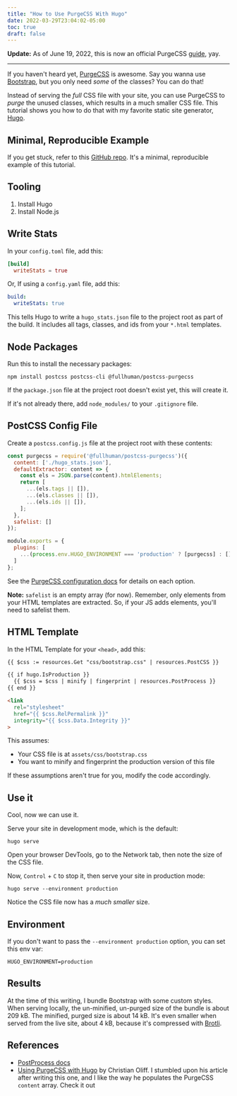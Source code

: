 ```yaml
---
title: "How to Use PurgeCSS With Hugo"
date: 2022-03-29T23:04:02-05:00
toc: true
draft: false
---
```


**Update:** As of June 19, 2022, this is now an official PurgeCSS [guide](https://purgecss.com/guides/hugo.html), yay.

---

If you haven't heard yet, [PurgeCSS](https://purgecss.com/) is awesome. Say you wanna use [Bootstrap](https://getbootstrap.com/), but you only need _some_ of the classes? You can do that!

Instead of serving the _full_ CSS file with your site, you can use PurgeCSS to _purge_ the unused classes, which results in a much smaller CSS file. This tutorial shows you how to do that with my favorite static site generator, [Hugo](https://gohugo.io/).

<!--more-->

## Minimal, Reproducible Example

If you get stuck, refer to this [GitHub repo](https://github.com/zwbetz-gh/hugo-purgecss). It's a minimal, reproducible example of this tutorial.

## Tooling

1. Install Hugo
1. Install Node.js

## Write Stats

In your `config.toml` file, add this:

```toml
[build]
  writeStats = true
```

Or, If using a `config.yaml` file, add this:

```yaml
build:
  writeStats: true
```

This tells Hugo to write a `hugo_stats.json` file to the project root as part of the build. It includes all tags, classes, and ids from your `*.html` templates.

## Node Packages

Run this to install the necessary packages:

```
npm install postcss postcss-cli @fullhuman/postcss-purgecss
```

If the `package.json` file at the project root doesn't exist yet, this will create it.

If it's not already there, add `node_modules/` to your `.gitignore` file.

## PostCSS Config File

Create a `postcss.config.js` file at the project root with these contents:

```js
const purgecss = require('@fullhuman/postcss-purgecss')({
  content: ['./hugo_stats.json'],
  defaultExtractor: content => {
    const els = JSON.parse(content).htmlElements;
    return [
      ...(els.tags || []),
      ...(els.classes || []),
      ...(els.ids || []),
    ];
  },
  safelist: []
});

module.exports = {
  plugins: [
    ...(process.env.HUGO_ENVIRONMENT === 'production' ? [purgecss] : [])
  ]
};
```

See the [PurgeCSS configuration docs](https://purgecss.com/configuration.html) for details on each option.

**Note:** `safelist` is an empty array (for now). Remember, only elements from your HTML templates are extracted. So, if your JS adds elements, you'll need to safelist them.

## HTML Template

In the HTML Template for your `<head>`, add this:

```html
{{ $css := resources.Get "css/bootstrap.css" | resources.PostCSS }}

{{ if hugo.IsProduction }}
  {{ $css = $css | minify | fingerprint | resources.PostProcess }}
{{ end }}

<link
  rel="stylesheet"
  href="{{ $css.RelPermalink }}"
  integrity="{{ $css.Data.Integrity }}"
>
```

This assumes:

- Your CSS file is at `assets/css/bootstrap.css`
- You want to minify and fingerprint the production version of this file

If these assumptions aren't true for you, modify the code accordingly.

## Use it

Cool, now we can use it.

Serve your site in development mode, which is the default:

```
hugo serve
```

Open your browser DevTools, go to the Network tab, then note the size of the CSS file.

Now, `Control` + `C` to stop it, then serve your site in production mode:

```
hugo serve --environment production
```

Notice the CSS file now has a _much smaller_ size.

## Environment

If you don't want to pass the `--environment production` option, you can set this env var:

```
HUGO_ENVIRONMENT=production
```

## Results

At the time of this writing, I bundle Bootstrap with some custom styles. When serving locally, the un-minified, un-purged size of the bundle is about 209 kB. The minified, purged size is about 14 kB. It's even smaller when served from the live site, about 4 kB, because it's compressed with [Brotli](https://en.wikipedia.org/wiki/Brotli).

## References

- [PostProcess docs](https://gohugo.io/hugo-pipes/postprocess/)
- [Using PurgeCSS with Hugo](https://christianoliff.com/blog/using-purgecss-with-hugo/) by Christian Oliff. I stumbled upon his article after writing this one, and I like the way he populates the PurgeCSS `content` array. Check it out
